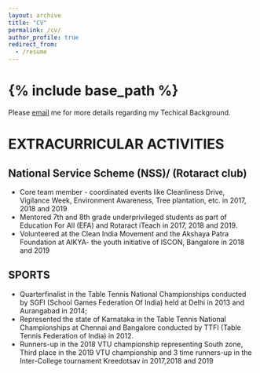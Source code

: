 ```yaml
---
layout: archive
title: "CV"
permalink: /cv/
author_profile: true
redirect_from:
  - /resume
---
```


{% include base_path %}
======

Please [email](samartha.arks@gmail.colm) me for more details regarding my Techical Background.

  
<!-- Skills
======
* Skill 1
* Skill 2
  * Sub-skill 2.1
  * Sub-skill 2.2
  * Sub-skill 2.3
* Skill 3 -->

EXTRACURRICULAR ACTIVITIES
============

National Service Scheme (NSS)/ (Rotaract club)
----------
* Core team member -  coordinated events like Cleanliness Drive, Vigilance Week,
Environment Awareness, Tree plantation, etc. in 2017, 2018 and 2019
* Mentored 7th and 8th grade underprivileged students as part of Education For All (EFA) and
Rotaract iTeach in 2017, 2018 and 2019.
* Volunteered at the Clean India Movement and the Akshaya Patra Foundation at AIKYA- the
youth initiative of ISCON, Bangalore in 2018 and 2019


SPORTS
----------
* Quarterfinalist in the Table Tennis National Championships conducted by SGFI (School Games
Federation Of India) held at Delhi in 2013 and Aurangabad in 2014;
* Represented the state of Karnataka in the Table Tennis National Championships at Chennai and
Bangalore conducted by TTFI (Table Tennis Federation of India) in 2012.
* Runners-up in the 2018 VTU championship representing South zone, Third place in the 2019
VTU championship and 3 time runners-up in the Inter-College tournament Kreedotsav in
2017,2018 and 2019

  

